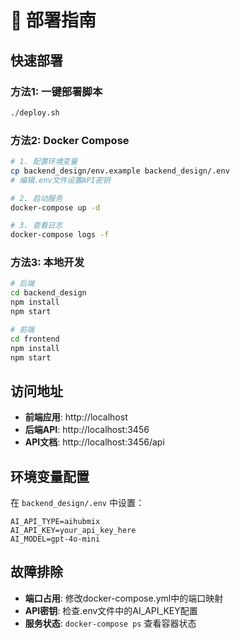 # 🚀 部署指南

## 快速部署

### 方法1: 一键部署脚本
```bash
./deploy.sh
```

### 方法2: Docker Compose
```bash
# 1. 配置环境变量
cp backend_design/env.example backend_design/.env
# 编辑.env文件设置API密钥

# 2. 启动服务
docker-compose up -d

# 3. 查看日志
docker-compose logs -f
```

### 方法3: 本地开发
```bash
# 后端
cd backend_design
npm install
npm start

# 前端
cd frontend  
npm install
npm start
```

## 访问地址

- **前端应用**: http://localhost
- **后端API**: http://localhost:3456
- **API文档**: http://localhost:3456/api

## 环境变量配置

在 `backend_design/.env` 中设置：

```env
AI_API_TYPE=aihubmix
AI_API_KEY=your_api_key_here
AI_MODEL=gpt-4o-mini
```

## 故障排除

- **端口占用**: 修改docker-compose.yml中的端口映射
- **API密钥**: 检查.env文件中的AI_API_KEY配置
- **服务状态**: `docker-compose ps` 查看容器状态
